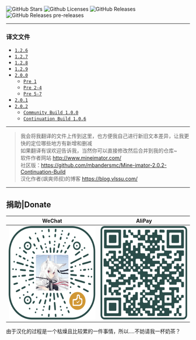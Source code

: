 ![GitHub Stars](https://img.shields.io/github/stars/vlssu/Mine-imator-Chinese?style=for-the-badge)
![Github Licenses](https://img.shields.io/github/license/vlssu/Mine-imator-Chinese?style=for-the-badge&logo=appveyor)
![GitHub Releases](https://img.shields.io/github/v/release/vlssu/Mine-imator-Chinese?style=for-the-badge&logo=appveyor)
![GitHub Releases pre-releases](https://img.shields.io/github/v/tag/vlssu/Mine-imator-Chinese?display_name=tag&include_prereleases&style=for-the-badge&logo=appveyor&label=最新预发布版本)

---
### 译文文件

* [`1.2.6`](./translations/1.2.6/chinese.milanguage)
* [`1.2.7`](./translations/1.2.7/chinese.milanguage)
* [`1.2.8`](./translations/1.2.8/chinese.milanguage)
* [`1.2.9`](./translations/1.2.9/chinese.milanguage)
* [`2.0.0`](./translations/2.0.0/chinese.milanguage)
  * [`Pre 1`](./translations/2.0.0/Pre1/chinese.milanguage)
  * [`Pre 2-4`](./translations/2.0.0/Pre2-4/chinese.milanguage)
  * [`Pre 5-7`](./translations/2.0.0/Pre5-7/chinese.milanguage)
* [`2.0.1`](./translations/2.0.1/chinese.milanguage)
* [`2.0.2`](./translations/2.0.2/chinese.milanguage)
  * [`Community Build 1.0.0`](./translations/2.0.2/CB1.0.0/chinese.milanguage)
  * [`Continuation Build 1.0.6`](./translations/2.0.2/CC1.0.6/chinese.milanguage)

---

> 我会将我翻译的文件上传到这里，也方便我自己进行新旧文本差异，让我更快的定位哪些地方有新增和删减  
如果翻译有误欢迎告诉我，当然你可以直接修改然后合并到我的仓库~  
软件作者网站 <http://www.mineimator.com/>  
社区版：https://github.com/mbandersmc/Mine-imator-2.0.2-Continuation-Build   
汉化作者(飒爽师叔)的博客 <https://blog.vlssu.com/>

---
## 捐助|Donate

|WeChat|AliPay|
|:----:|:----:|
|<img src="./Donate/wechat.svg" width="256" height="256">|<img src="./Donate/alipay.svg" width="256" height="256">|

由于汉化的过程是一个枯燥且比较累的一件事情，所以....不妨请我一杯奶茶？
